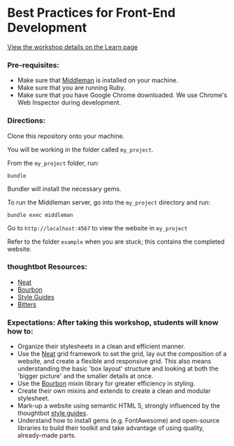 # Best Practices for Front-End Development
[View the workshop details on the Learn page](https://learn.thoughtbot.com/workshops/25-best-practices-for-front-end-development)


### Pre-requisites:
* Make sure that [Middleman][Middleman] is installed on your machine.
* Make sure that you are running Ruby.
* Make sure that you have Google Chrome downloaded. We use Chrome's Web
  Inspector during development.

### Directions:
Clone this repository onto your machine.

You will be working in the folder called `my_project`.

From the `my_project` folder, run:

    bundle

Bundler will install the necessary gems.

To run the Middleman server, go into the `my_project` directory and run:

    bundle exec middleman
    
Go to `http://localhost:4567` to view the website in `my_project`

Refer to the folder `example` when you are stuck; this contains the completed
  website.

### thoughtbot Resources:
* [Neat][Neat]
* [Bourbon][Bourbon]
* [Style Guides][Style]
* [Bitters][Bitters]

### Expectations: After taking this workshop, students will know how to:

* Organize their stylesheets in a clean and efficient manner.
* Use the [Neat][Neat] grid framework to set the grid, lay out the composition of
  a website, and create a flexible and responsive grid. This also means
  understanding the basic 'box layout' structure and looking at both the 'bigger
  picture' and the smaller details at once.
* Use the [Bourbon][Bourbon] mixin library for greater efficiency in styling.
* Create their own mixins and extends to create a clean and modular stylesheet.
* Mark-up a website using semantic HTML 5, strongly influenced by the thoughtbot [style guides][Style].
* Understand how to install gems (e.g. FontAwesome) and open-source libraries to
  build their toolkit and take advantage of using quality, already-made parts.

[Neat]: https://github.com/thoughtbot/neat "Neat"
[Bourbon]: https://github.com/thoughtbot/bourbon "Bourbon"
[Style]: https://github.com/thoughtbot/guides/tree/master/style "Style Guides"
[Bitters]: https://github.com/thoughtbot/bitters "Bitters"
[Middleman]: http://middlemanapp.com/ "Middleman"



